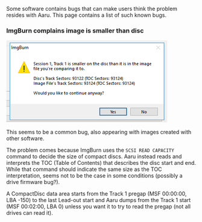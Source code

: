 Some software contains bugs that can make users think the problem resides with Aaru. This page contains a list of such
known bugs.

### ImgBurn complains image is smaller than disc

![](../assets/img/ddAM1YS.png)

This seems to be a common bug, also appearing with images created with other software.

The problem comes because ImgBurn uses the `SCSI READ CAPACITY` command to decide the size of compact discs. Aaru instead reads and interprets the TOC (Table of Contents) that describes the disc start and end. While that command should indicate the same size as the TOC interpretation, seems not to be the case in some conditions (possibly a drive firmware bug?).

A CompactDisc data area starts from the Track 1 pregap (MSF 00:00:00, LBA -150) to the last Lead-out start and Aaru dumps from the Track 1 start (MSF 00:02:00, LBA 0) unless you want it to try to read the pregap (not all drives can read it).
